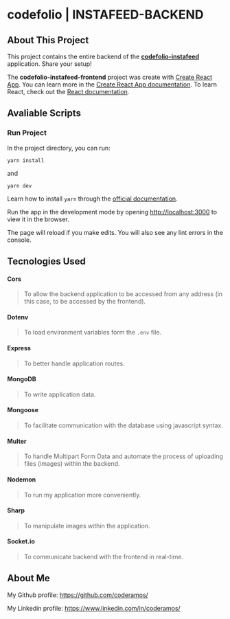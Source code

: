 # codefolio | INSTAFEED-BACKEND

## About This Project

This project contains the entire backend of the **[codefolio-instafeed](https://github.com/coderamos/codefolio-instafeed-frontend)** application. Share your setup!

The **codefolio-instafeed-frontend** project was create with [Create React App](https://facebook.github.io/create-react-app/). You can learn more in the [Create React App documentation](https://facebook.github.io/create-react-app/docs/getting-started). To learn React, check out the [React documentation](https://reactjs.org/).

## Avaliable Scripts

### Run Project

In the project directory, you can run:

```
yarn install
```

and

```
yarn dev
```

Learn how to install `yarn` through the [official documentation](https://yarnpkg.com/pt-BR/docs/install).

Run the app in the development mode by opening [http://localhost:3000](http://localhost:3000) to view it in the browser.

The page will reload if you make edits. You will also see any lint errors in the console.

## Tecnologies Used

#### Cors

> To allow the backend application to be accessed from any address (in this case, to be accessed by the frontend).

#### Dotenv

> To load environment variables form the `.env` file.

#### Express

> To better handle application routes.

#### MongoDB

> To write application data.

#### Mongoose

> To facilitate communication with the database using javascript syntax.

#### Multer

> To handle Multipart Form Data and automate the process of uploading files (images) within the backend.

#### Nodemon

> To run my application more conveniently.

#### Sharp

> To manipulate images within the application.

#### Socket.io

> To communicate backend with the frontend in real-time.

## About Me

My Github profile: https://github.com/coderamos/

My Linkedin profile: https://www.linkedin.com/in/coderamos/
